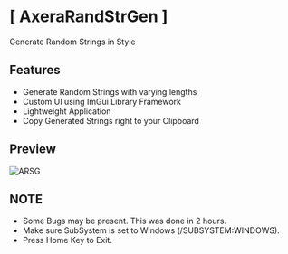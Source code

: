 # [ AxeraRandStrGen ]
Generate Random Strings in Style

## Features
* Generate Random Strings with varying lengths
* Custom UI using ImGui Library Framework
* Lightweight Application
* Copy Generated Strings right to your Clipboard

## Preview
![ARSG](https://user-images.githubusercontent.com/72362390/159491587-e6089be6-56a2-4e58-ad46-f1eb9a4c45aa.png)

## NOTE
* Some Bugs may be present. This was done in 2 hours.
* Make sure SubSystem is set to Windows (/SUBSYSTEM:WINDOWS).
* Press Home Key to Exit.

